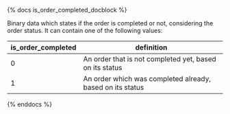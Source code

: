 {% docs is_order_completed_docblock %}

Binary data which states if the order is completed or not, considering the order status.
It can contain one of the following values:

| is_order_completed | definition                                                |
|--------------------|-----------------------------------------------------------|
| 0                  | An order that is not completed yet, based on its status   |
| 1                  | An order which was completed already, based on its status |

{% enddocs %}